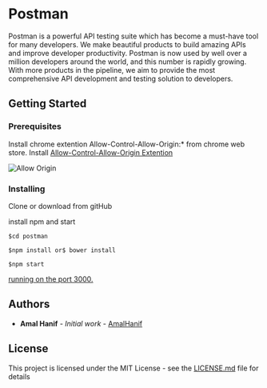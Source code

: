 # Postman

Postman is a powerful API testing suite which has become a must-have tool for many developers. We make beautiful products to build amazing APIs and improve developer productivity. Postman is now used by well over a million developers around the world, and this number is rapidly growing. With more products in the pipeline, we aim to provide the most comprehensive API development and testing solution to developers.

## Getting Started


### Prerequisites

Install chrome extention Allow-Control-Allow-Origin:* from chrome web store. Install 
[Allow-Control-Allow-Origin Extention](https://chrome.google.com/webstore/detail/allow-control-allow-origi/nlfbmbojpeacfghkpbjhddihlkkiljbi?hl=en)

![Allow Origin](https://github.com/AmalHanif/postman/public/img/allowOrigin.png)


### Installing

Clone or download from gitHub


install npm and start

```
$cd postman

$npm install or$ bower install

$npm start
```

[running on the port 3000.](http://localhost:3000/)


## Authors

* **Amal Hanif** - *Initial work* - [AmalHanif](https://github.com/AmalHanif)

## License

This project is licensed under the MIT License - see the [LICENSE.md](LICENSE.md) file for details


